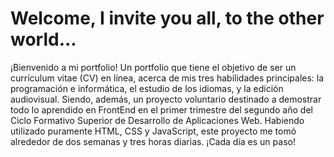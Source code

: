 # Welcome, I invite you all, to the other world...
¡Bienvenido a mi portfolio! Un portfolio que tiene el objetivo de ser un currículum vitae (CV) en línea, acerca de mis tres habilidades principales: la programación e informática, el estudio de los idiomas, y la edición audiovisual. 
Siendo, además, un proyecto voluntario destinado a demostrar todo lo aprendido en FrontEnd en el primer trimestre del segundo año del Ciclo Formativo Superior de Desarrollo de Aplicaciones Web. 
Habiendo utilizado puramente HTML, CSS y JavaScript, este proyecto me tomó alrededor de dos semanas y tres horas diarias. ¡Cada día es un paso!
